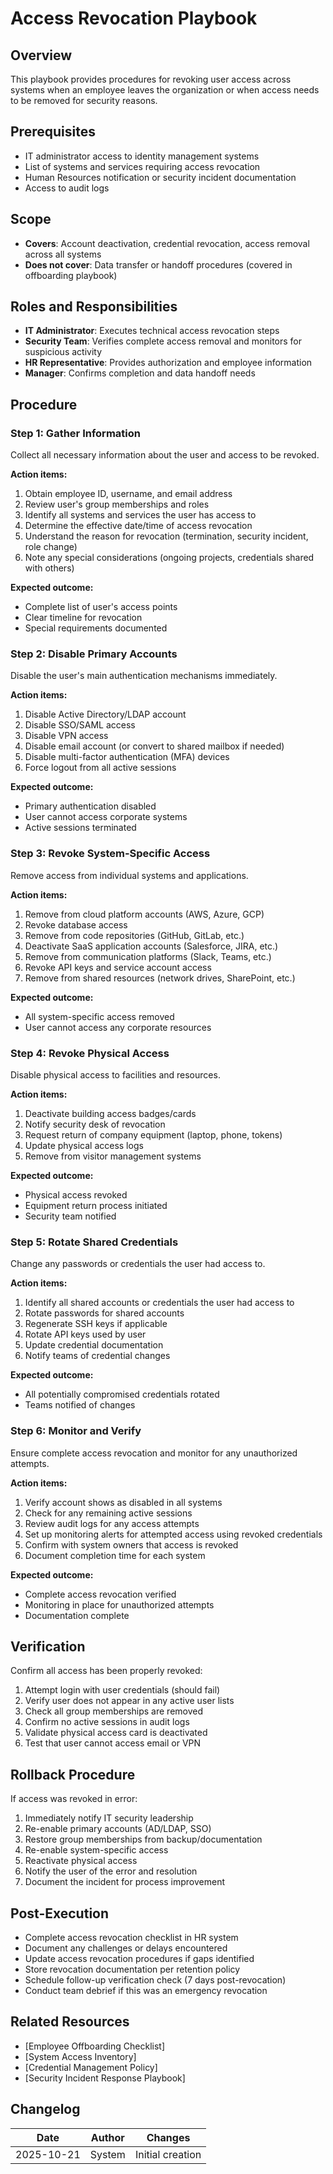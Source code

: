 # Access Revocation Playbook

## Overview
This playbook provides procedures for revoking user access across systems when an employee leaves the organization or when access needs to be removed for security reasons.

## Prerequisites
- IT administrator access to identity management systems
- List of systems and services requiring access revocation
- Human Resources notification or security incident documentation
- Access to audit logs

## Scope
- **Covers**: Account deactivation, credential revocation, access removal across all systems
- **Does not cover**: Data transfer or handoff procedures (covered in offboarding playbook)

## Roles and Responsibilities
- **IT Administrator**: Executes technical access revocation steps
- **Security Team**: Verifies complete access removal and monitors for suspicious activity
- **HR Representative**: Provides authorization and employee information
- **Manager**: Confirms completion and data handoff needs

## Procedure

### Step 1: Gather Information
Collect all necessary information about the user and access to be revoked.

**Action items:**
1. Obtain employee ID, username, and email address
2. Review user's group memberships and roles
3. Identify all systems and services the user has access to
4. Determine the effective date/time of access revocation
5. Understand the reason for revocation (termination, security incident, role change)
6. Note any special considerations (ongoing projects, credentials shared with others)

**Expected outcome:**
- Complete list of user's access points
- Clear timeline for revocation
- Special requirements documented

### Step 2: Disable Primary Accounts
Disable the user's main authentication mechanisms immediately.

**Action items:**
1. Disable Active Directory/LDAP account
2. Disable SSO/SAML access
3. Disable VPN access
4. Disable email account (or convert to shared mailbox if needed)
5. Disable multi-factor authentication (MFA) devices
6. Force logout from all active sessions

**Expected outcome:**
- Primary authentication disabled
- User cannot access corporate systems
- Active sessions terminated

### Step 3: Revoke System-Specific Access
Remove access from individual systems and applications.

**Action items:**
1. Remove from cloud platform accounts (AWS, Azure, GCP)
2. Revoke database access
3. Remove from code repositories (GitHub, GitLab, etc.)
4. Deactivate SaaS application accounts (Salesforce, JIRA, etc.)
5. Remove from communication platforms (Slack, Teams, etc.)
6. Revoke API keys and service account access
7. Remove from shared resources (network drives, SharePoint, etc.)

**Expected outcome:**
- All system-specific access removed
- User cannot access any corporate resources

### Step 4: Revoke Physical Access
Disable physical access to facilities and resources.

**Action items:**
1. Deactivate building access badges/cards
2. Notify security desk of revocation
3. Request return of company equipment (laptop, phone, tokens)
4. Update physical access logs
5. Remove from visitor management systems

**Expected outcome:**
- Physical access revoked
- Equipment return process initiated
- Security team notified

### Step 5: Rotate Shared Credentials
Change any passwords or credentials the user had access to.

**Action items:**
1. Identify all shared accounts or credentials the user had access to
2. Rotate passwords for shared accounts
3. Regenerate SSH keys if applicable
4. Rotate API keys used by user
5. Update credential documentation
6. Notify teams of credential changes

**Expected outcome:**
- All potentially compromised credentials rotated
- Teams notified of changes

### Step 6: Monitor and Verify
Ensure complete access revocation and monitor for any unauthorized attempts.

**Action items:**
1. Verify account shows as disabled in all systems
2. Check for any remaining active sessions
3. Review audit logs for any access attempts
4. Set up monitoring alerts for attempted access using revoked credentials
5. Confirm with system owners that access is revoked
6. Document completion time for each system

**Expected outcome:**
- Complete access revocation verified
- Monitoring in place for unauthorized attempts
- Documentation complete

## Verification
Confirm all access has been properly revoked:
1. Attempt login with user credentials (should fail)
2. Verify user does not appear in any active user lists
3. Check all group memberships are removed
4. Confirm no active sessions in audit logs
5. Validate physical access card is deactivated
6. Test that user cannot access email or VPN

## Rollback Procedure
If access was revoked in error:
1. Immediately notify IT security leadership
2. Re-enable primary accounts (AD/LDAP, SSO)
3. Restore group memberships from backup/documentation
4. Re-enable system-specific access
5. Reactivate physical access
6. Notify the user of the error and resolution
7. Document the incident for process improvement

## Post-Execution
- Complete access revocation checklist in HR system
- Document any challenges or delays encountered
- Update access revocation procedures if gaps identified
- Store revocation documentation per retention policy
- Schedule follow-up verification check (7 days post-revocation)
- Conduct team debrief if this was an emergency revocation

## Related Resources
- [Employee Offboarding Checklist]
- [System Access Inventory]
- [Credential Management Policy]
- [Security Incident Response Playbook]

## Changelog
| Date | Author | Changes |
|------|--------|---------|
| 2025-10-21 | System | Initial creation |
